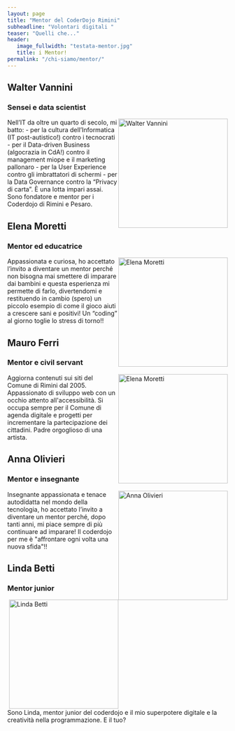 ```yaml
---
layout: page
title: "Mentor del CoderDojo Rimini"
subheadline: "Volontari digitali "
teaser: "Quelli che..."
header:
   image_fullwidth: "testata-mentor.jpg"
   title: i Mentor!
permalink: "/chi-siamo/mentor/"
---
```


## Walter Vannini
### Sensei e data scientist
<img src="{{ site.urlimg }}walter_vannini.png" heigh="250" width="250" style="float:right" alt="Walter Vannini">
Nell’IT da oltre un quarto di secolo, mi batto:
- per la cultura dell’Informatica (IT post-autistico!) contro i tecnocrati
- per il Data-driven Business (algocrazia in CdA!) contro il management miope e il marketing pallonaro
- per la User Experience contro gli imbrattatori di schermi
- per la Data Governance contro la “Privacy di carta”.
È una lotta impari assai.
Sono fondatore e mentor per i Coderdojo di Rimini e Pesaro.




## Elena Moretti
### Mentor ed educatrice
<img src="{{ site.urlimg }}elena_moretti2.png" heigh="250" width="250" style="float:right" alt="Elena Moretti">
Appassionata e curiosa, ho accettato l’invito a diventare un mentor perché non bisogna mai smettere di imparare dai bambini e questa esperienza mi permette di farlo, divertendomi e restituendo in cambio (spero) un piccolo esempio di come il gioco aiuti a crescere sani e positivi! Un “coding” al giorno toglie lo stress di torno!!




## Mauro Ferri
### Mentor e civil servant
<img src="{{ site.urlimg }}mauro-ferri.png" heigh="250" width="250" style="float:right" alt="Elena Moretti">
Aggiorna contenuti sui siti del Comune di Rimini dal 2005.
Appassionato di sviluppo web con un occhio attento all'accessibilità.
Si occupa sempre per il Comune di agenda digitale e progetti per incrementare la partecipazione dei cittadini.
Padre orgoglioso di una artista.




## Anna Olivieri
### Mentor e insegnante
<img src="{{ site.urlimg }}anna_olivieri.png" heigh="250" width="250" style="float:right" alt="Anna Olivieri">

Insegnante appassionata e tenace autodidatta nel mondo della tecnologia, ho accettato l’invito a diventare un mentor perché, dopo tanti anni, mi piace sempre di più continuare ad imparare! Il coderdojo per me è "affrontare ogni volta una nuova sfida"!!




## Linda Betti
### Mentor junior
<img src="{{ site.urlimg }}LINDA.jpg" heigh="250" width="250" style="float:right" alt="Linda Betti">

Sono Linda, mentor junior del coderdojo e il mio superpotere digitale e la creatività nella programmazione. E il tuo?
